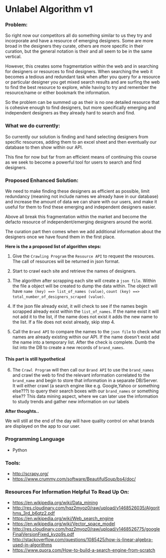 # Unlabel Algorithm v1

### Problem:
So right now our competitors all do something similar to us they try and incorporate and have a resource of emerging designers. Some are more broad in the designers they curate, others are more specific in their curation, but the general notation is their and all seem to be in the same vertical.

However, this creates some fragmentation within the web and in searching for designers or resources to find designers. When searching the web it becomes a tedious and redundant task when after you query for a resource or particular designer you get mixed search results and are surfing the web to find the best resource to explore, while having to try and remember the resource/name or either bookmark the information. 

So the problem can be summed up as their is no one detailed resource that is cohesive enough to find designers, but more specifically emerging and independent designers as they already hard to search and find.


### What we do currently:
So currently our solution is finding and hand selecting designers from specific resources, adding them to an excel sheet and then eventually our database to then show within our API. 

This fine for now but far from an efficient means of continuing this course as we seek to become a powerful tool for users to search and find designers.


### Proposed Enhanced Solution:
We need to make finding these designers as efficient as possible, limit redundancy (meaning not include names we already have in our database) and increase the amount of data we can share with our users, and make it useful for them to find these emerging and independent designers easier.

Above all break this fragmentation within the market and become the defacto resource of independent/emerging designers around the world. 

The curation part then comes when we add additional information about the designers once we have found them in the first place. 


**Here is the a proposed list of algorithm steps:**

1. Give the `Crawling Program` the `Resource API` to request the resources. The call of resources will be returned in json format.

2. Start to crawl each site and retrieve the names of designers. 

3. The algorithm after scrapping each site will create a `json file`. Within the file a object will be created to dump the data within. The object will have `name (key) ==> list_of_names (value)`, `count (key) ==> total_number_of_designers_scraped (value)`. 

4. If the json file already exist, it will check to see if the names begin scrapped already exist within the `list_of_names`. If the name exist it will not add it to the list, if the name does not exist it adds the new name to the list. If a file does not exist already, skip step 4.

5. Call the `Brand API` to compare the names to the `json file` to check what names are already existing within our API. If the name doesn't exist add the name into a temporary list. After the check is complete. Dumb the list into the DB to create a new records of `brand_names`. 

#### This part is still hypothetical

6. The `Crawl Program` will then call our `Brand API` to use the `brand_names` and crawl the  web to find the relevant information correlated to the `brand_name` and begin to store that information in a separate DB/Server. It will either crawl (a search engine like e.g. Google,Yahoo or something else???) to query their search boxes with our `brand_names` or something else?? This data mining aspect, where we can later use the information to study trends and gather new information on our labels

**After thoughts..**

We will still at the end of the day will have quality control on what brands are displayed on the app to our user. 

### Programming Language 
+ Python

### Tools:
+ http://scrapy.org/
+ https://www.crummy.com/software/BeautifulSoup/bs4/doc/

### Resources For Information Helpful To Read Up On:
+ https://en.wikipedia.org/wiki/Data_mining
+ http://res.cloudinary.com/hqz2myoz0/raw/upload/v1468526035/Algorithms_3rd_b6qtz2.pdf
+ https://en.wikipedia.org/wiki/Web_search_engine
+ https://en.wikipedia.org/wiki/Vector_space_model
+ http://res.cloudinary.com/hqz2myoz0/raw/upload/v1468526775/googleFinalVersionFixed_kvzp9s.pdf
+ http://stackoverflow.com/questions/1085425/how-is-linear-algebra-used-in-algorithms
+ https://www.quora.com/How-to-build-a-search-engine-from-scratch

